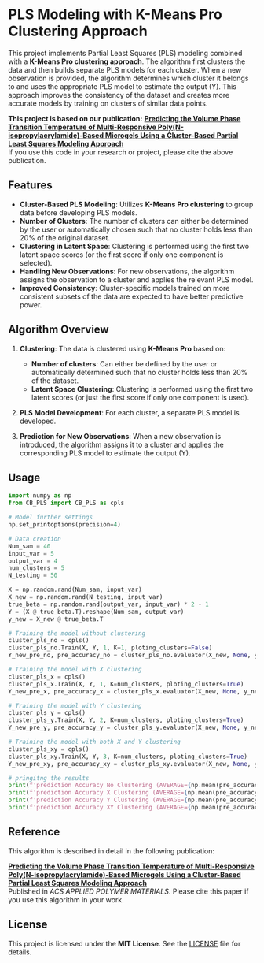 # PLS Modeling with K-Means Pro Clustering Approach

This project implements Partial Least Squares (PLS) modeling combined with a **K-Means Pro clustering approach**. The algorithm first clusters the data and then builds separate PLS models for each cluster. When a new observation is provided, the algorithm determines which cluster it belongs to and uses the appropriate PLS model to estimate the output (Y). This approach improves the consistency of the dataset and creates more accurate models by training on clusters of similar data points.

**This project is based on our publication:**
**[Predicting the Volume Phase Transition Temperature of Multi-Responsive Poly(N-isopropylacrylamide)-Based Microgels Using a Cluster-Based Partial Least Squares Modeling Approach](https://doi/abs/10.1021/acsapm.2c01487)**  
If you use this code in your research or project, please cite the above publication.

## Features

- **Cluster-Based PLS Modeling**: Utilizes **K-Means Pro clustering** to group data before developing PLS models. 
- **Number of Clusters**: The number of clusters can either be determined by the user or automatically chosen such that no cluster holds less than 20% of the original dataset.
- **Clustering in Latent Space**: Clustering is performed using the first two latent space scores (or the first score if only one component is selected).
- **Handling New Observations**: For new observations, the algorithm assigns the observation to a cluster and applies the relevant PLS model.
- **Improved Consistency**: Cluster-specific models trained on more consistent subsets of the data are expected to have better predictive power.

## Algorithm Overview

1. **Clustering**: The data is clustered using **K-Means Pro** based on:
   - **Number of clusters**: Can either be defined by the user or automatically determined such that no cluster holds less than 20% of the dataset.
   - **Latent Space Clustering**: Clustering is performed using the first two latent scores (or just the first score if only one component is used).
   
2. **PLS Model Development**: For each cluster, a separate PLS model is developed.

3. **Prediction for New Observations**: When a new observation is introduced, the algorithm assigns it to a cluster and applies the corresponding PLS model to estimate the output (Y).

## Usage

```python
import numpy as np
from CB_PLS import CB_PLS as cpls

# Model further settings
np.set_printoptions(precision=4)

# Data creation
Num_sam = 40
input_var = 5
output_var = 4
num_clusters = 5
N_testing = 50

X = np.random.rand(Num_sam, input_var)
X_new = np.random.rand(N_testing, input_var)
true_beta = np.random.rand(output_var, input_var) * 2 - 1
Y = (X @ true_beta.T).reshape(Num_sam, output_var)
y_new = X_new @ true_beta.T

# Training the model without clustering
cluster_pls_no = cpls()
cluster_pls_no.Train(X, Y, 1, K=1, ploting_clusters=False)
Y_new_pre_no, pre_accuracy_no = cluster_pls_no.evaluator(X_new, None, y_new)

# Training the model with X clustering
cluster_pls_x = cpls()
cluster_pls_x.Train(X, Y, 1, K=num_clusters, ploting_clusters=True)
Y_new_pre_x, pre_accuracy_x = cluster_pls_x.evaluator(X_new, None, y_new)

# Training the model with Y clustering
cluster_pls_y = cpls()
cluster_pls_y.Train(X, Y, 2, K=num_clusters, ploting_clusters=True)
Y_new_pre_y, pre_accuracy_y = cluster_pls_y.evaluator(X_new, None, y_new, y_hosting_method=1)

# Training the model with both X and Y clustering
cluster_pls_xy = cpls()
cluster_pls_xy.Train(X, Y, 3, K=num_clusters, ploting_clusters=True)
Y_new_pre_xy, pre_accuracy_xy = cluster_pls_xy.evaluator(X_new, None, y_new)

# pringitng the results 
print(f'prediction Accuracy No Clustering (AVERAGE={np.mean(pre_accuracy_no)})')
print(f'prediction Accuracy X Clustering (AVERAGE={np.mean(pre_accuracy_x)})')
print(f'prediction Accuracy Y Clustering (AVERAGE={np.mean(pre_accuracy_y)})')
print(f'prediction Accuracy XY Clustering (AVERAGE={np.mean(pre_accuracy_xy)})')
```

## Reference

This algorithm is described in detail in the following publication:

**[Predicting the Volume Phase Transition Temperature of Multi-Responsive Poly(N-isopropylacrylamide)-Based Microgels Using a Cluster-Based Partial Least Squares Modeling Approach](https://doi/abs/10.1021/acsapm.2c01487)**  
Published in *ACS APPLIED POLYMER MATERIALS*. Please cite this paper if you use this algorithm in your work.

## License

This project is licensed under the **MIT License**. See the [LICENSE](LICENSE) file for details.
